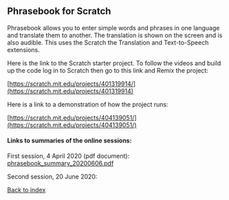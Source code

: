 ## Phrasebook for Scratch

Phrasebook allows you to enter simple words and phrases in one language and translate them to another. The translation is shown on the screen and is also audible. This uses the Scratch the Translation and Text-to-Speech extensions.

Here is the link to the Scratch starter project. To follow the videos and build up the code log in to Scratch then go to this link and Remix the project:

[https://scratch.mit.edu/projects/401319914/](https://scratch.mit.edu/projects/401319914)

Here is a link to a demonstration of how the project runs:

[https://scratch.mit.edu/projects/404139051/](https://scratch.mit.edu/projects/404139051/)


#### Links to summaries of the online sessions:

First session, 4 April 2020 (pdf document):
[phrasebook_summary_20200606.pdf](phrasebook_summary_20200606.pdf)


Second session, 20 June 2020:
[]()



[Back to index](README.md)

